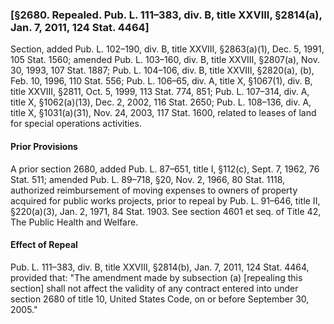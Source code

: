 ### [§2680. Repealed. Pub. L. 111–383, div. B, title XXVIII, §2814(a), Jan. 7, 2011, 124 Stat. 4464] ###

Section, added Pub. L. 102–190, div. B, title XXVIII, §2863(a)(1), Dec. 5, 1991, 105 Stat. 1560; amended Pub. L. 103–160, div. B, title XXVIII, §2807(a), Nov. 30, 1993, 107 Stat. 1887; Pub. L. 104–106, div. B, title XXVIII, §2820(a), (b), Feb. 10, 1996, 110 Stat. 556; Pub. L. 106–65, div. A, title X, §1067(1), div. B, title XXVIII, §2811, Oct. 5, 1999, 113 Stat. 774, 851; Pub. L. 107–314, div. A, title X, §1062(a)(13), Dec. 2, 2002, 116 Stat. 2650; Pub. L. 108–136, div. A, title X, §1031(a)(31), Nov. 24, 2003, 117 Stat. 1600, related to leases of land for special operations activities.

#### Prior Provisions ####

A prior section 2680, added Pub. L. 87–651, title I, §112(c), Sept. 7, 1962, 76 Stat. 511; amended Pub. L. 89–718, §20, Nov. 2, 1966, 80 Stat. 1118, authorized reimbursement of moving expenses to owners of property acquired for public works projects, prior to repeal by Pub. L. 91–646, title II, §220(a)(3), Jan. 2, 1971, 84 Stat. 1903. See section 4601 et seq. of Title 42, The Public Health and Welfare.

#### Effect of Repeal ####

Pub. L. 111–383, div. B, title XXVIII, §2814(b), Jan. 7, 2011, 124 Stat. 4464, provided that: "The amendment made by subsection (a) [repealing this section] shall not affect the validity of any contract entered into under section 2680 of title 10, United States Code, on or before September 30, 2005."